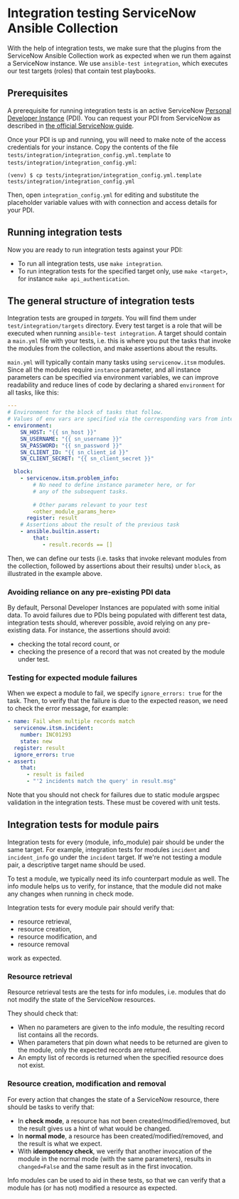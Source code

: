 # Integration testing ServiceNow Ansible Collection

With the help of integration tests, we make sure that the plugins from the
ServiceNow Ansible Collection work as expected when we run them against
a ServiceNow instance. We use `ansible-test integration`, which executes
our test targets (roles) that contain test playbooks.

## Prerequisites

A prerequisite for running integration tests is an active ServiceNow
[Personal Developer Instance](pdi) (PDI). You can request your PDI from 
ServiceNow as described in [the official ServiceNow guide](pdi-guide).

Once your PDI is up and running, you will need to make note of the access
credentials for your instance. Copy the contents of the file
`tests/integration/integration_config.yml.template` to
`tests/integration/integration_config.yml`:

    (venv) $ cp tests/integration/integration_config.yml.template tests/integration/integration_config.yml

Then, open `integration_config.yml` for editing and substitute the placeholder
variable values with  with connection and access details for your PDI.

[pdi]:
    https://developer.servicenow.com/dev.do#!/guides/quebec/developer-program/pdi-guide/personal-developer-instance-guide-introduction
    (Introduction to Personal Developer Instances)
[pdi-guide]:
    https://developer.servicenow.com/dev.do#!/guides/quebec/developer-program/pdi-guide/obtaining-a-pdi
    (Instructions on obtaining a Personal Developer Instance)

## Running integration tests

Now you are ready to run integration tests against your PDI:

* To run all integration tests, use `make integration`.
* To run integration tests for the specified target only, use `make <target>`,
    for instance `make api_authentication`.

## The general structure of integration tests

Integration tests are grouped in _targets_. You will find them under
`test/integration/targets` directory. Every test target is a role that will be
executed when running `ansible-test integration`. A target should contain
a `main.yml` file with your tests, i.e. this is where you put the tasks 
that invoke the modules from the collection, and make assertions about the results.
 
`main.yml` will typically contain many tasks using `servicenow.itsm`
modules. Since all the modules require `instance` parameter, and
all instance parameters can be specified via environment variables,
we can improve readability and reduce lines of code by declaring
a shared `environment` for all tasks, like this:
    
```yaml
---
# Environment for the block of tasks that follow.
# Values of env vars are specified via the corresponding vars from integration_config.yml.
- environment:
    SN_HOST: "{{ sn_host }}"
    SN_USERNAME: "{{ sn_username }}"
    SN_PASSWORD: "{{ sn_password }}"
    SN_CLIENT_ID: "{{ sn_client_id }}"
    SN_CLIENT_SECRET: "{{ sn_client_secret }}"

  block:
    - servicenow.itsm.problem_info:
        # No need to define instance parameter here, or for
        # any of the subsequent tasks.
      
        # Other params relevant to your test
        <other_module_params_here>
      register: result
    # Assertions about the result of the previous task
    - ansible.builtin.assert:
        that:
           - result.records == []
```

Then, we can define our tests (i.e. tasks that invoke relevant modules from the
collection, followed by assertions about their results) under `block`, 
as illustrated in the example above.

### Avoiding reliance on any pre-existing PDI data

By default, Personal Developer Instances are populated with some initial data.
To avoid failures due to PDIs being populated with different test data, integration
tests should, wherever possible, avoid relying on any pre-existing data. 
For instance, the assertions should avoid:

* checking the total record count, or
* checking the presence of a record that was not created by the module under test.  

### Testing for expected module failures

When we expect a module to fail, we specify `ignore_errors: true` for the task.
Then, to verify that the failure is due to the expected reason, we need to check
the error message, for example:

```yaml
- name: Fail when multiple records match
  servicenow.itsm.incident:
    number: INC01293
    state: new
  register: result
  ignore_errors: true
- assert:
    that:
      - result is failed
      - "'2 incidents match the query' in result.msg"
```
 
Note that you should not check for failures due to static module argspec 
validation in the integration tests. These must be covered with unit tests.


## Integration tests for module pairs

Integration tests for every (module, info_module) pair should be under the
same target. For example, integration tests for modules `incident` and 
`incident_info` go under the `incident` target. If we're not testing a
module pair, a descriptive target name should be used.

To test a module, we typically need its info counterpart module as well.
The info module helps us to verify, for instance, that the module did not
make any changes when running in check mode.

Integration tests for every module pair should verify that:

* resource retrieval,
* resource creation,
* resource modification, and
* resource removal

work as expected.

### Resource retrieval

Resource retrieval tests are the tests for info modules, i.e. modules that do
not modify the state of the ServiceNow resources.

They should check that:

* When no parameters are given to the info module, the resulting record list
    contains all the records.
* When parameters that pin down what needs to be returned are given to the module,
    only the expected records are returned.
* An empty list of records is returned when the specified resource does not exist.

### Resource creation, modification and removal
 
For every action that changes the state of a ServiceNow resource, there
should be tasks to verify that:

* In __check mode__, a resource has not been created/modified/removed,
    but the result gives us a hint of what would be changed.
* In __normal mode__, a resource has been created/modified/removed,
    and the result is what we expect.
* With __idempotency check__, we verify that another invocation of the module
    in the normal mode (with the same parameters), results in `changed=False` 
    and the same result as in the first invocation.
 
Info modules can be used to aid in these tests, so that we can verify
that a module has (or has not) modified a resource as expected.
